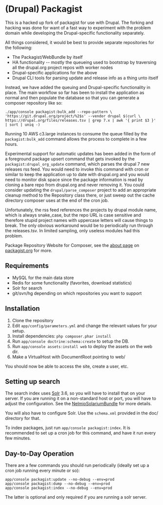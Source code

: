 (Drupal) Packagist
=========

This is a hacked up fork of packagist for use with Drupal. The forking and
hacking was done for want of a fast way to experiment with the problem domain
while developing the Drupal-specific functionality separately.

All things considered, it would be best to provide separate repositories for the
following:

* The Packagist/WebBundle by itself
* HA functionality -- mostly the queueing used to bootstrap by traversing all
  the drupal.org project repos with worker nodes
* Drupal-specific applications for the above
* Drupal CLI tools for parsing update and release info as a thing unto itself

Instead, we have added the queuing and Drupal-specific functionality in place.
The main workflow so far has been to install the application as normal and then
populate the database so that you can generate a composer repository like so:

```
./app/console packagist:bulk_add --repo-pattern \
'https://git.drupal.org/project/%2$s' --vendor drupal $(curl \
https://drupal.org/files/releases.tsv | grep 7.x | awk '{ print $3 }' | sort | uniq -)
```

Running 10 AWS c3.large instances to consume the queue filled by the
`packagist:bulk_add` command allows the process to complete in a few hours.

Experimental support for automatic updates has been added in the form of
a foreground package upsert command that gets invoked by the
`packagist:drupal_org_update` command, which parses the drupal 7 new releases
rss feed. You would need to invoke this command with cron or similar to keep the
application up to date with drupal.org and you would need to monitor disk space
since the package information is read by cloning a bare repo from drupal.org and
never removing it. You could consider updating the `drupal/parse_composer`
project to add an appropriate cleanup method to the Repository class there, or
just sweep out the cache directory composer uses at the end of the cron job.

Unfortunately, the rss feed references the projects by drupal module name, which
is always snake_case, but the repo URL is case sensitive and therefore stupid
project names with uppercase letters will cause things to break. The only
obvious workaround would be to periodically run through the releases.tsv. In
limited sampling, only useless modules had this problem.

Package Repository Website for Composer, see the [about page](http://packagist.org/about) on [packagist.org](http://packagist.org/) for more.

Requirements
------------

- MySQL for the main data store
- Redis for some functionality (favorites, download statistics)
- Solr for search
- git/svn/hg depending on which repositories you want to support

Installation
------------

1. Clone the repository
2. Edit `app/config/parameters.yml` and change the relevant values for your setup.
3. Install dependencies: `php composer.phar install`
4. Run `app/console doctrine:schema:create` to setup the DB.
5. Run `app/console assets:install web` to deploy the assets on the web dir.
6. Make a VirtualHost with DocumentRoot pointing to web/

You should now be able to access the site, create a user, etc.

Setting up search
-----------------

The search index uses [Solr](http://lucene.apache.org/solr/) 3.6, so you will have to install that on your server.
If you are running it on a non-standard host or port, you will have to adjust the configuration. See the
[NelmioSolariumBundle](https://github.com/nelmio/NelmioSolariumBundle) for more details.

You will also have to configure Solr. Use the `schema.xml` provided in the doc/ directory for that.

To index packages, just run `app/console packagist:index`. It is recommended to set up a cron job for
this command, and have it run every few minutes.

Day-to-Day Operation
--------------------

There are a few commands you should run periodically (ideally set up a cron job running every minute or so):

    app/console packagist:update --no-debug --env=prod
    app/console packagist:dump --no-debug --env=prod
    app/console packagist:index --no-debug --env=prod

The latter is optional and only required if you are running a solr server.

